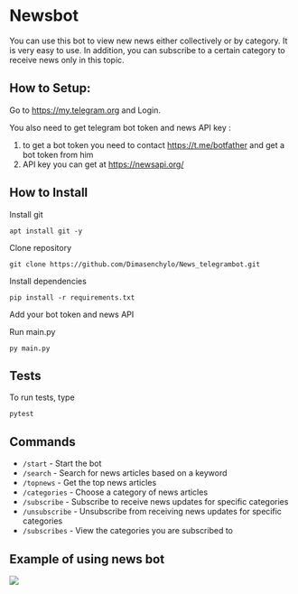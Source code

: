 # Newsbot

You can use this bot to view new news either collectively or by category. It is very easy to use. In addition, you can subscribe to a certain category to receive news only in this topic.

## How to Setup:

Go to https://my.telegram.org and Login.

You also need to get telegram bot token and news API key :
1) to get a bot token you need to contact https://t.me/botfather and get a bot token from him 
2) API key you can get at https://newsapi.org/

## How to Install
Install git
```
apt install git -y 
```
Clone repository
```
git clone https://github.com/Dimasenchylo/News_telegrambot.git
```
Install dependencies
```
pip install -r requirements.txt
```
Add your bot token and news API

Run main.py
```
py main.py
```

## Tests 

To run tests, type
```
pytest
```

## Commands

- ```/start``` - Start the bot
- ```/search``` - Search for news articles based on a keyword
- ```/topnews``` - Get the top news articles
- ```/categories``` -  Choose a category of news articles
- ```/subscribe``` - Subscribe to receive news updates for specific categories
- ```/unsubscribe``` - Unsubscribe from receiving news updates for specific categories
- ```/subscribes``` - View the categories you are subscribed to

## Example of using news bot

![](https://github.com/Dimasenchylo/News_telegrambot/blob/AndrijShchegel/Gif.gif)

